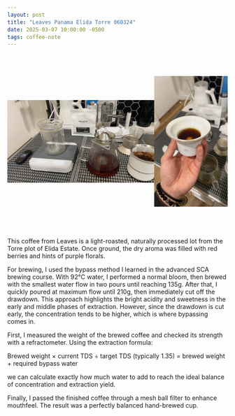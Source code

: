 ```yaml
---
layout: post
title: "Leaves Panama Elida Torre 060324"
date: 2025-03-07 10:00:00 -0500
tags: coffee-note
---
```

<!--more-->
<style>
.image-container {
  display: flex;
  flex-wrap: nowrap;
  gap: 0px;
  margin-bottom: 20px;
  align-items: stretch;
}

.image-wrapper {
  flex: 1;
  height: 400px;
}

.image-wrapper:first-child {
  flex: 2;
}

.image-wrapper img {
  width: 100%;
  height: 100%;
  object-fit: contain;
}
</style>

<div class="image-container">
  <div class="image-wrapper">
    <img src="/images/2025-03-07-Leaves-Elida/IMG_4035.JPG" alt="nuguo">
  </div>
  <div class="image-wrapper">
    <img src="/images/2025-03-07-Leaves-Elida/IMG_4036.JPG" alt="compare">
  </div>
</div>

This coffee from Leaves is a light-roasted, naturally processed lot from the Torre plot of Elida Estate. Once ground, the dry aroma was filled with red berries and hints of purple florals.

For brewing, I used the bypass method I learned in the advanced SCA brewing course. With 92°C water, I performed a normal bloom, then brewed with the smallest water flow in two pours until reaching 135g. After that, I quickly poured at maximum flow until 210g, then immediately cut off the drawdown. This approach highlights the bright acidity and sweetness in the early and middle phases of extraction. However, since the drawdown is cut early, the concentration tends to be higher, which is where bypassing comes in.

First, I measured the weight of the brewed coffee and checked its strength with a refractometer. Using the extraction formula:

Brewed weight × current TDS ÷ target TDS (typically 1.35) = brewed weight + required bypass water

we can calculate exactly how much water to add to reach the ideal balance of concentration and extraction yield.

Finally, I passed the finished coffee through a mesh ball filter to enhance mouthfeel. The result was a perfectly balanced hand-brewed cup.
